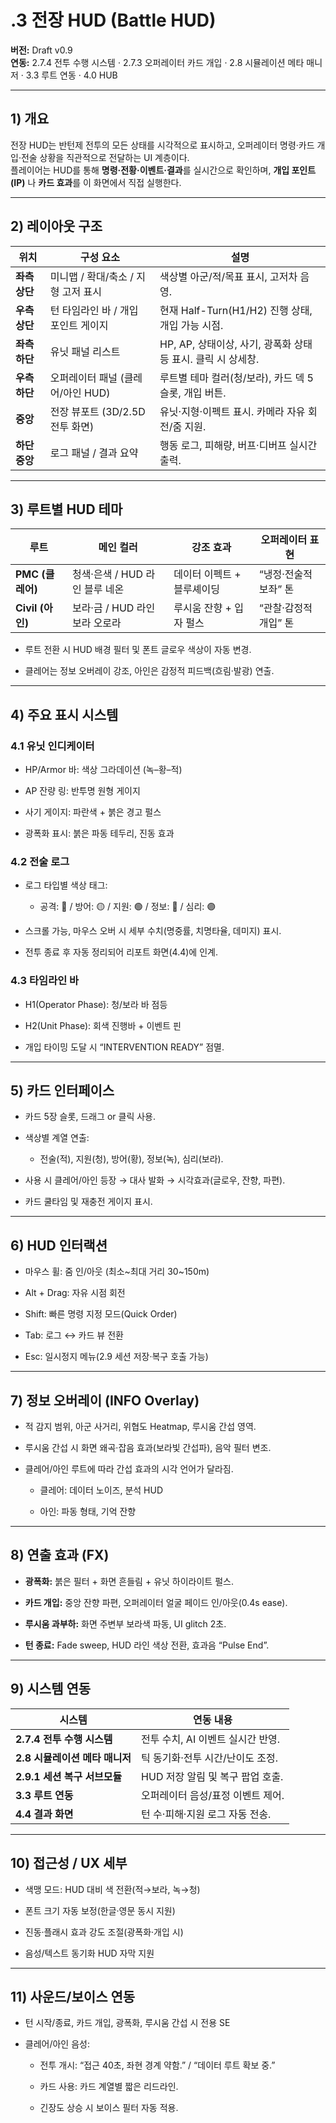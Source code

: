 # .3 전장 HUD (Battle HUD)

**버전:** Draft v0.9  
**연동:** 2.7.4 전투 수행 시스템 · 2.7.3 오퍼레이터 카드 개입 · 2.8 시뮬레이션 메타 매니저 · 3.3 루트 연동 · 4.0 HUB

---

## 1) 개요

전장 HUD는 반턴제 전투의 모든 상태를 시각적으로 표시하고, 오퍼레이터 명령·카드 개입·전술 상황을 직관적으로 전달하는 UI 계층이다.  
플레이어는 HUD를 통해 **명령·전황·이벤트·결과**를 실시간으로 확인하며, **개입 포인트(IP)** 나 **카드 효과**를 이 화면에서 직접 실행한다.

---

## 2) 레이아웃 구조

|위치|구성 요소|설명|
|---|---|---|
|**좌측 상단**|미니맵 / 확대/축소 / 지형 고저 표시|색상별 아군/적/목표 표시, 고저차 음영.|
|**우측 상단**|턴 타임라인 바 / 개입 포인트 게이지|현재 Half-Turn(H1/H2) 진행 상태, 개입 가능 시점.|
|**좌측 하단**|유닛 패널 리스트|HP, AP, 상태이상, 사기, 광폭화 상태 등 표시. 클릭 시 상세창.|
|**우측 하단**|오퍼레이터 패널 (클레어/아인 HUD)|루트별 테마 컬러(청/보라), 카드 덱 5슬롯, 개입 버튼.|
|**중앙**|전장 뷰포트 (3D/2.5D 전투 화면)|유닛·지형·이펙트 표시. 카메라 자유 회전/줌 지원.|
|**하단 중앙**|로그 패널 / 결과 요약|행동 로그, 피해량, 버프·디버프 실시간 출력.|

---

## 3) 루트별 HUD 테마

|루트|메인 컬러|강조 효과|오퍼레이터 표현|
|---|---|---|---|
|**PMC (클레어)**|청색·은색 / HUD 라인 블루 네온|데이터 이펙트 + 블루셰이딩|“냉정·전술적 보좌” 톤|
|**Civil (아인)**|보라·금 / HUD 라인 보라 오로라|루시움 잔향 + 입자 펄스|“관찰·감정적 개입” 톤|

- 루트 전환 시 HUD 배경 필터 및 폰트 글로우 색상이 자동 변경.
    
- 클레어는 정보 오버레이 강조, 아인은 감정적 피드백(흐림·발광) 연출.
    

---

## 4) 주요 표시 시스템

### 4.1 유닛 인디케이터

- HP/Armor 바: 색상 그라데이션 (녹–황–적)
    
- AP 잔량 링: 반투명 원형 게이지
    
- 사기 게이지: 파란색 + 붉은 경고 펄스
    
- 광폭화 표시: 붉은 파동 테두리, 진동 효과
    

### 4.2 전술 로그

- 로그 타입별 색상 태그:
    
    - 공격: 🔴 / 방어: 🟡 / 지원: 🟢 / 정보: 🔵 / 심리: 🟣
        
- 스크롤 가능, 마우스 오버 시 세부 수치(명중률, 치명타율, 데미지) 표시.
    
- 전투 종료 후 자동 정리되어 리포트 화면(4.4)에 인계.
    

### 4.3 타임라인 바

- H1(Operator Phase): 청/보라 바 점등
    
- H2(Unit Phase): 회색 진행바 + 이벤트 핀
    
- 개입 타이밍 도달 시 “INTERVENTION READY” 점멸.
    

---

## 5) 카드 인터페이스

- 카드 5장 슬롯, 드래그 or 클릭 사용.
    
- 색상별 계열 연출:
    
    - 전술(적), 지원(청), 방어(황), 정보(녹), 심리(보라).
        
- 사용 시 클레어/아인 등장 → 대사 발화 → 시각효과(글로우, 잔향, 파편).
    
- 카드 쿨타임 및 재충전 게이지 표시.
    

---

## 6) HUD 인터랙션

- 마우스 휠: 줌 인/아웃 (최소~최대 거리 30~150m)
    
- Alt + Drag: 자유 시점 회전
    
- Shift: 빠른 명령 지정 모드(Quick Order)
    
- Tab: 로그 ↔ 카드 뷰 전환
    
- Esc: 일시정지 메뉴(2.9 세션 저장·복구 호출 가능)
    

---

## 7) 정보 오버레이 (INFO Overlay)

- 적 감지 범위, 아군 사거리, 위협도 Heatmap, 루시움 간섭 영역.
    
- 루시움 간섭 시 화면 왜곡·잡음 효과(보라빛 간섭파), 음악 필터 변조.
    
- 클레어/아인 루트에 따라 간섭 효과의 시각 언어가 달라짐.
    
    - 클레어: 데이터 노이즈, 분석 HUD
        
    - 아인: 파동 형태, 기억 잔향
        

---

## 8) 연출 효과 (FX)

- **광폭화:** 붉은 필터 + 화면 흔들림 + 유닛 하이라이트 펄스.
    
- **카드 개입:** 중앙 잔향 파편, 오퍼레이터 얼굴 페이드 인/아웃(0.4s ease).
    
- **루시움 과부하:** 화면 주변부 보라색 파동, UI glitch 2초.
    
- **턴 종료:** Fade sweep, HUD 라인 색상 전환, 효과음 “Pulse End”.
    

---

## 9) 시스템 연동

|시스템|연동 내용|
|---|---|
|**2.7.4 전투 수행 시스템**|전투 수치, AI 이벤트 실시간 반영.|
|**2.8 시뮬레이션 메타 매니저**|틱 동기화·전투 시간/난이도 조정.|
|**2.9.1 세션 복구 서브모듈**|HUD 저장 알림 및 복구 팝업 호출.|
|**3.3 루트 연동**|오퍼레이터 음성/표정 이벤트 제어.|
|**4.4 결과 화면**|턴 수·피해·지원 로그 자동 전송.|

---

## 10) 접근성 / UX 세부

- 색맹 모드: HUD 대비 색 전환(적→보라, 녹→청)
    
- 폰트 크기 자동 보정(한글·영문 동시 지원)
    
- 진동·플래시 효과 강도 조절(광폭화·개입 시)
    
- 음성/텍스트 동기화 HUD 자막 지원
    

---

## 11) 사운드/보이스 연동

- 턴 시작/종료, 카드 개입, 광폭화, 루시움 간섭 시 전용 SE
    
- 클레어/아인 음성:
    
    - 전투 개시: “접근 40초, 좌현 경계 약함.” / “데이터 루트 확보 중.”
        
    - 카드 사용: 카드 계열별 짧은 리드라인.
        
    - 긴장도 상승 시 보이스 필터 자동 적용.